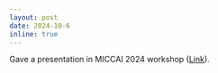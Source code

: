 ```yaml
---
layout: post
date: 2024-10-6
inline: true
---
```


Gave a presentation in MICCAI 2024 workshop ([Link](https://cmmcaworkshop.github.io/2024/recordings/index.html)).
